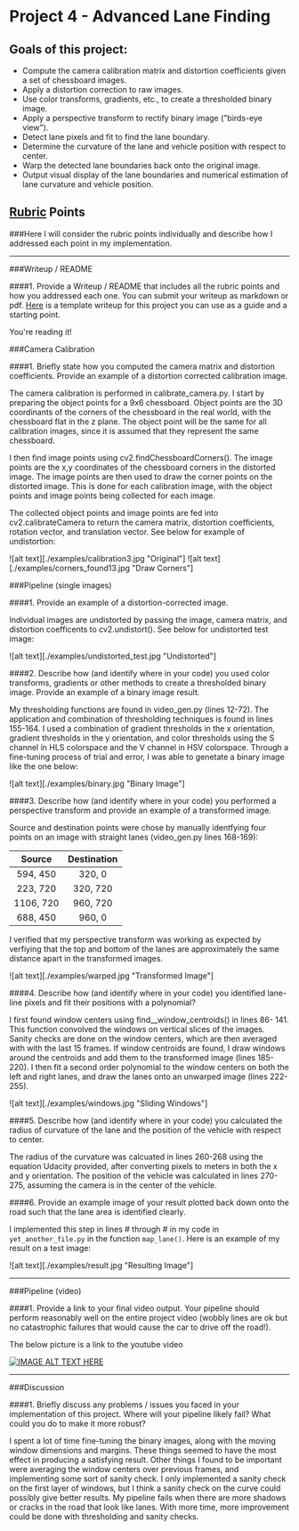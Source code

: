 # Project 4 - Advanced Lane Finding

## Goals of this project:

* Compute the camera calibration matrix and distortion coefficients given a set of chessboard images.
* Apply a distortion correction to raw images.
* Use color transforms, gradients, etc., to create a thresholded binary image.
* Apply a perspective transform to rectify binary image ("birds-eye view").
* Detect lane pixels and fit to find the lane boundary.
* Determine the curvature of the lane and vehicle position with respect to center.
* Warp the detected lane boundaries back onto the original image.
* Output visual display of the lane boundaries and numerical estimation of lane curvature and vehicle position.


## [Rubric](https://review.udacity.com/#!/rubrics/571/view) Points
###Here I will consider the rubric points individually and describe how I addressed each point in my implementation.  

---
###Writeup / README

####1. Provide a Writeup / README that includes all the rubric points and how you addressed each one.  You can submit your writeup as markdown or pdf.  [Here](https://github.com/udacity/CarND-Advanced-Lane-Lines/blob/master/writeup_template.md) is a template writeup for this project you can use as a guide and a starting point.  

You're reading it!

###Camera Calibration

####1. Briefly state how you computed the camera matrix and distortion coefficients. Provide an example of a distortion corrected calibration image.

The camera calibration is performed in calibrate_camera.py. I start by preparing the object points for a 9x6 chessboard. Object points are the 3D coordinants of the corners of the chessboard in the real world, with the chessboard flat in the z plane. The object point will be the same for all calibration images, since it is assumed that they represent the same chessboard.

I then find image points using cv2.findChessboardCorners(). The image points are the x,y coordinates of the chessboard corners in the distorted image. The image points are then used to draw the corner points on the distorted image. This is done for each calibration image, with the object points and image points being collected for each image. 

The collected object points and image points are fed into cv2.calibrateCamera to return the camera matrix, distortion coefficients, rotation vector, and translation vector. See below for example of undistortion:

![alt text][./examples/calibration3.jpg "Original"]
![alt text][./examples/corners_found13.jpg "Draw Corners"]

###Pipeline (single images)

####1. Provide an example of a distortion-corrected image.

Individual images are undistorted by passing the image, camera matrix, and distortion coefficents to cv2.undistort(). See below for undistorted test image:

![alt text][./examples/undistorted_test.jpg "Undistorted"]

####2. Describe how (and identify where in your code) you used color transforms, gradients or other methods to create a thresholded binary image.  Provide an example of a binary image result.

My thresholding functions are found in video_gen.py (lines 12-72). The application and  combination of thresholding techniques is found in lines 155-164. I used a combination of gradient thresholds in the x orientation, gradient thresholds in the y orientation, and color thresholds using the S channel in HLS colorspace and the V channel in HSV colorspace. Through a fine-tuning process of trial and error, I was able to genetate a binary image like the one below:

![alt text][./examples/binary.jpg "Binary Image"]

####3. Describe how (and identify where in your code) you performed a perspective transform and provide an example of a transformed image.

Source and destination points were chose by manually identfying four points on an image with straight lanes (video_gen.py lines 168-169):


| Source        | Destination   | 
|:-------------:|:-------------:| 
| 594, 450      | 320, 0        | 
| 223, 720      | 320, 720      |
| 1106, 720     | 960, 720      |
| 688, 450      | 960, 0        |

I verified that my perspective transform was working as expected by verfiying that the top and bottom of the lanes are approximately the same distance apart in the transformed images.

![alt text][./examples/warped.jpg "Transformed Image"]

####4. Describe how (and identify where in your code) you identified lane-line pixels and fit their positions with a polynomial?

I first found window centers using find__window_centroids() in lines 86- 141. This function convolved the windows on vertical slices of the images. Sanity checks are done on the window centers, which are then averaged with with the last 15 frames. If window centroids are found, I draw windows around the centroids and add them to the transformed image (lines 185-220). I then fit a second order polynomial to the window centers on both the left and right lanes, and draw the lanes onto an unwarped image (lines 222-255).

![alt text][./examples/windows.jpg "Sliding Windows"]

####5. Describe how (and identify where in your code) you calculated the radius of curvature of the lane and the position of the vehicle with respect to center.

The radius of the curvature was calcuated in lines 260-268 using the equation Udacity provided, after converting pixels to meters in both the x and y orientation. The position of the vehicle was calculated in lines 270-275, assuming the camera is in the center of the vehicle. 

####6. Provide an example image of your result plotted back down onto the road such that the lane area is identified clearly.

I implemented this step in lines # through # in my code in `yet_another_file.py` in the function `map_lane()`.  Here is an example of my result on a test image:

![alt text][./examples/result.jpg "Resulting Image"]

---

###Pipeline (video)

####1. Provide a link to your final video output.  Your pipeline should perform reasonably well on the entire project video (wobbly lines are ok but no catastrophic failures that would cause the car to drive off the road!).

The below picture is a link to the youtube video

[![IMAGE ALT TEXT HERE](https://img.youtube.com/vi/KtwqLI2NxCE/0.jpg)](https://youtu.be/KtwqLI2NxCE)

---

###Discussion

####1. Briefly discuss any problems / issues you faced in your implementation of this project.  Where will your pipeline likely fail?  What could you do to make it more robust?

I spent a lot of time fine-tuning the binary images, along with the moving window dimensions and margins. These things seemed to have the most effect in producing a satisfying result. Other things I found to be important were averaging the window centers over previous frames, and implementing some sort of sanity check. I only implemented a sanity check on the first layer of windows, but I think a sanity check on the curve could possibly give better results. My pipeline fails when there are more shadows or cracks in the road that look like lanes. With more time, more improvement could be done with thresholding and sanity checks. 

